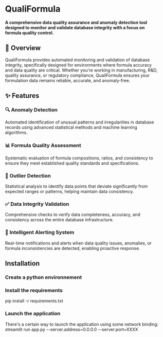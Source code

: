# QualiFormula

**A comprehensive data quality assurance and anomaly detection tool designed to monitor and validate database integrity with a focus on formula quality control.**

## 🎯 Overview

QualiFormula provides automated monitoring and validation of database integrity, specifically designed for environments where formula accuracy and data quality are critical. Whether you're working in manufacturing, R&D, quality assurance, or regulatory compliance, QualiFormula ensures your formulation data remains reliable, accurate, and anomaly-free.

## ✨ Features

### 🔍 **Anomaly Detection**
Automated identification of unusual patterns and irregularities in database records using advanced statistical methods and machine learning algorithms.

### 📊 **Formula Quality Assessment**
Systematic evaluation of formula compositions, ratios, and consistency to ensure they meet established quality standards and specifications.

### 🎯 **Outlier Detection**
Statistical analysis to identify data points that deviate significantly from expected ranges or patterns, helping maintain data consistency.

### ✅ **Data Integrity Validation**
Comprehensive checks to verify data completeness, accuracy, and consistency across the entire database infrastructure.

### 🚨 **Intelligent Alerting System**
Real-time notifications and alerts when data quality issues, anomalies, or formula inconsistencies are detected, enabling proactive response.


## Installation

### Create a python environnement
### Install the requirements
pip install -r requirements.txt

### Launch the application 
There's a certain way to launch the application using some network binding: 
streamlit run app.py --server.address=0.0.0.0 --server.port=XXXX